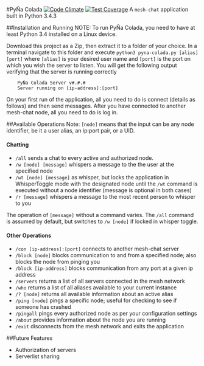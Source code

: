 #PyÑa Colada [![Code Climate](https://codeclimate.com/github/etkirsch/pyna-colada/badges/gpa.svg)](https://codeclimate.com/github/etkirsch/pyna-colada) [![Test Coverage](https://codeclimate.com/github/etkirsch/pyna-colada/badges/coverage.svg)](https://codeclimate.com/github/etkirsch/pyna-colada/coverage)
A `mesh-chat` application built in Python 3.4.3


##Installation and Running
NOTE: To run PyÑa Colada, you need to have at least Python 3.4 installed on a Linux device.

Download this project as a Zip, then extract it to a folder of your choice. In a terminal navigate to this folder and execute `python3 pyna-colada.py [alias] [port]` where `[alias]` is your desired user name and `[port]` is the port on which you wish the server to listen. You will get the following output verifying that the server is running correctly

```
	PyÑa Colada Server v#.#.#
	Server running on [ip-address]:[port]
```

On your first run of the application, all you need to do is connect (details as follows) and then send messages. After you have connected to another mesh-chat node, all you need to do is log in.

##Available Operations
Note: `[node]` means that the input can be any node identifier, be it a user alias, an ip:port pair, or a UID.

#### Chatting
* `/all` sends a chat to every active and authorized node. 
* `/w [node] [message]` whispers a message to the the user at the specified node
* `/wt [node] [message]` as whisper, but locks the application in WhisperToggle mode with the designated node until the `/wt` command is executed without a node identifier (message is optional in both cases)
* `/r [message]` whispers a message to the most recent person to whisper to you

The operation of `[message]` without a command varies. The `/all` command is assumed by default, but switches to `/w [node]` if locked in whisper toggle.

#### Other Operations
* `/con [ip-address]:[port]` connects to another mesh-chat server
* `/block [node]` blocks communication to and from a specified node; also blocks the node from pinging you
* `/block [ip-address]` blocks communication from any port at a given ip address
* `/servers` returns a list of all servers connected in the mesh network
* `/who` returns a list of all aliases available to your current instance
* `/? [node]` returns all available information about an active alias
* `/ping [node]` pings a specific node; useful for checking to see if someone has crashed
* `/pingall` pings every authorized node as per your configuration settings
* `/about` provides information about the node you are running
* `/exit` disconnects from the mesh network and exits the application

##Future Features
* Authorization of servers
* Serverlist sharing
